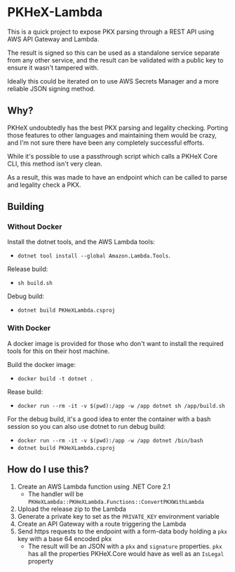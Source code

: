 # PKHeX-Lambda

This is a quick project to expose PKX parsing through a REST API using AWS API Gateway and Lambda.

The result is signed so this can be used as a standalone service separate from any other service, and the result can be validated with a public key to ensure it wasn't tampered with.

Ideally this could be iterated on to use AWS Secrets Manager and a more reliable JSON signing method.

## Why?

PKHeX undoubtedly has the best PKX parsing and legality checking. Porting those features to other languages and maintaining them would be crazy, and I'm not sure there have been any completely successful efforts.

While it's possible to use a passthrough script which calls a PKHeX Core CLI, this method isn't very clean.

As a result, this was made to have an endpoint which can be called to parse and legality check a PKX.

## Building

### Without Docker

Install the dotnet tools, and the AWS Lambda tools:

- `dotnet tool install --global Amazon.Lambda.Tools`.

Release build:

- `sh build.sh`

Debug build:

- `dotnet build PKHeXLambda.csproj`

### With Docker

A docker image is provided for those who don't want to install the required tools for this on their host machine.

Build the docker image:

- `docker build -t dotnet .`

Rease build:

- `docker run --rm -it -v $(pwd):/app -w /app dotnet sh /app/build.sh`

For the debug build, it's a good idea to enter the container with a bash session so you can also use dotnet to run debug build:

- `docker run --rm -it -v $(pwd):/app -w /app dotnet /bin/bash`
- `dotnet build PKHeXLambda.csproj`

## How do I use this?

1. Create an AWS Lambda function using .NET Core 2.1
   - The handler will be `PKHeXLambda::PKHeXLambda.Functions::ConvertPKXWithLambda`
1. Upload the release zip to the Lambda
1. Generate a private key to set as the `PRIVATE_KEY` environment variable
1. Create an API Gateway with a route triggering the Lambda
1. Send https requests to the endpoint with a form-data body holding a `pkx` key with a base 64 encoded pkx
   - The result will be an JSON with a `pkx` and `signature` properties. `pkx` has all the properties PKHeX.Core would have as well as an `IsLegal` property
